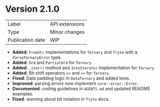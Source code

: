 # Version 2.1.0

|                  |                            |
|------------------|----------------------------|
| Label            | API extensions             |
| Type             | Minor changes              |
| Publication date | WIP                        |

- **Added**: `FromStr` implementations for `Ternary` and `Tryte` with a `ParseTernaryError` type.
- **Added**: `Ord` and `PartialOrd` for `Ternary`.
- **Added**: `.iter()` method and `IntoIterator` implementation for `Ternary`.
- **Added**: Bit shift operators `<<` and `>>` for `Ternary`.
- **Fixed**: Data padding logic in `DataTernary` and added tests.
- **Improved**: parsing errors now implement `core::error::Error`.
- **Documented**: coding guidelines in `AGENTS.md` and updated README examples.
- **Fixed**: warning about bit notation in `Tryte` docs.

